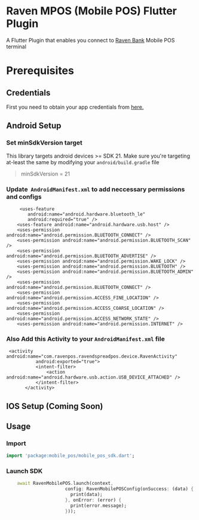 # Raven MPOS (Mobile POS) Flutter Plugin

A Flutter Plugin that enables you connect to [Raven Bank](https://getravenbank.com/) Mobile POS terminal

# Prerequisites

## Credentials

First you need to obtain your app credentials from [here.](https://getravenbank.com)

## Android Setup

### Set minSdkVersion target

This library targets android devices >= SDK 21. Make sure you're targeting at-least the same by modifying your `android/build.gradle` file


> minSdkVersion = 21


### Update  `AndroidManifest.xml` to add neccessary permissions and configs


```
     <uses-feature
        android:name="android.hardware.bluetooth_le"
        android:required="true" />
    <uses-feature android:name="android.hardware.usb.host" />
    <uses-permission android:name="android.permission.BLUETOOTH_CONNECT" />
    <uses-permission android:name="android.permission.BLUETOOTH_SCAN" />
    <uses-permission android:name="android.permission.BLUETOOTH_ADVERTISE" />
    <uses-permission android:name="android.permission.WAKE_LOCK" />
    <uses-permission android:name="android.permission.BLUETOOTH" />
    <uses-permission android:name="android.permission.BLUETOOTH_ADMIN" /> 
    <uses-permission android:name="android.permission.BLUETOOTH_CONNECT" />
    <uses-permission android:name="android.permission.ACCESS_FINE_LOCATION" />
    <uses-permission android:name="android.permission.ACCESS_COARSE_LOCATION" />
    <uses-permission android:name="android.permission.ACCESS_NETWORK_STATE" />
    <uses-permission android:name="android.permission.INTERNET" />
```


### Also Add this Activity to your  `AndroidManifest.xml` file

```
 <activity android:name="com.ravenpos.ravendspreadpos.device.RavenActivity"
           android:exported="true">
           <intent-filter>
               <action android:name="android.hardware.usb.action.USB_DEVICE_ATTACHED" />
           </intent-filter>
       </activity>
```


## IOS Setup (Coming Soon)


## Usage

### Import

```dart
import 'package:mobile_pos/mobile_pos_sdk.dart';
```

### Launch SDK

```dart
    await RavenMobilePOS.launch(context,
                      config: RavenMobilePOSConfig(onSuccess: (data) {
                        print(data);
                      }, onError: (error) {
                        print(error.message);
                      }));
```


